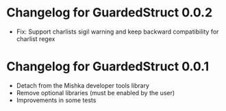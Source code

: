 # Changelog for GuardedStruct 0.0.2

- Fix: Support charlists sigil warning and keep backward compatibility for charlist regex

# Changelog for GuardedStruct 0.0.1

- Detach from the Mishka developer tools library
- Remove optional libraries (must be enabled by the user)
- Improvements in some tests
